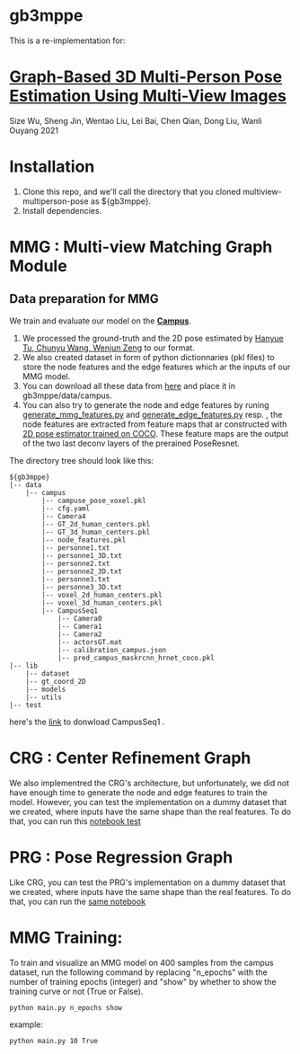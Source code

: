 # gb3mppe

This is a re-implementation for:

# [Graph-Based 3D Multi-Person Pose Estimation Using Multi-View Images](https://arxiv.org/abs/2109.05885)
Size Wu, Sheng Jin, Wentao Liu, Lei Bai, Chen Qian, Dong Liu, Wanli Ouyang
2021 

# Installation

1. Clone this repo, and we'll call the directory that you cloned multiview-multiperson-pose as ${gb3mppe}.
2. Install dependencies.
# MMG : Multi-view Matching Graph Module
## Data preparation for MMG
We train and evaluate our model on the **[Campus](http://campar.in.tum.de/Chair/MultiHumanPose)**.
1. We processed the ground-truth and the 2D pose estimated by [Hanyue Tu, Chunyu Wang, Wenjun Zeng](https://github.com/microsoft/voxelpose-pytorch) to our format.
2. We also created dataset in form of python dictionnaries (pkl files) to store the node features and the edge features which ar the inputs of our MMG model.
3. You can download all these data from [here](https://drive.google.com/file/d/1ZeyehIh8TZkR6qAaUngoF3hdtTBpm9UK/view?usp=sharing) and place it in gb3mppe/data/campus.
4. You can also try to generate the node and edge features by runing [generate_mmg_features.py](https://github.com/IbrahimL/gb3mppe/blob/12dd1b94396ccc0328c1b8a08882a0de45ec954d/lib/utils/generate_mmg_features.py) and [generate_edge_features.py](https://github.com/IbrahimL/gb3mppe/blob/12dd1b94396ccc0328c1b8a08882a0de45ec954d/lib/utils/generate_edge_features.py) resp. , the node features are extracted from feature maps that ar constructed with [2D pose estimator trained on COCO](https://github.com/microsoft/voxelpose-pytorch). These feature maps are the output of the two last deconv layers of the prerained PoseResnet.


The directory tree should look like this:

```
${gb3mppe}
|-- data
    |-- campus
        |-- campuse_pose_voxel.pkl
        |-- cfg.yaml
        |-- Camera4
        |-- GT_2d_human_centers.pkl
        |-- GT_3d_human_centers.pkl
        |-- node_features.pkl
        |-- personne1.txt
        |-- personne1_3D.txt
        |-- personne2.txt
        |-- personne2_3D.txt
        |-- personne3.txt
        |-- personne3_3D.txt
        |-- voxel_2d_human_centers.pkl
        |-- voxel_3d_human_centers.pkl
        |-- CampusSeq1
            |-- Camera0
            |-- Camera1
            |-- Camera2
            |-- actorsGT.mat
            |-- calibration_campus.json
            |-- pred_campus_maskrcnn_hrnet_coco.pkl
|-- lib
    |-- dataset
    |-- gt_coord_2D
    |-- models
    |-- utils              
|-- test
```
here's the [link]( http://campar.cs.tum.edu/files/belagian/multihuman/CampusSeq1.tar.bz2 )  to donwload CampusSeq1 .


# CRG : Center Refinement Graph

We also implementred the CRG's architecture, but unfortunately, we did not have enough time to generate the node and edge features to train the model. However, you can test the implementation on a dummy dataset that we created, where inputs have the same shape than the real features.
To do that, you can run this [notebook test](https://github.com/IbrahimL/gb3mppe/blob/8020d4bda261a91b7053d0b524e5b80bb7b3815f/test/test_architectures_fake_data.ipynb)

# PRG : Pose Regression Graph
Like CRG, you can test the PRG's implementation on a dummy dataset that we created, where inputs have the same shape than the real features.
To do that, you can run the [same notebook](https://github.com/IbrahimL/gb3mppe/blob/8020d4bda261a91b7053d0b524e5b80bb7b3815f/test/test_architectures_fake_data.ipynb)

# MMG Training:
To train and visualize an MMG model on 400 samples from the campus dataset, run the following command by replacing "n_epochs" with the number of training epochs (integer) and "show" by whether to show the training curve or not (True or False).

```
python main.py n_epochs show
```
example:
```
python main.py 10 True
```